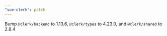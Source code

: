 ```yaml
---
"vue-clerk": patch
---
```


Bump `@clerk/backend` to 1.13.6, `@clerk/types` to 4.23.0, and `@clerk/shared` to 2.8.4

